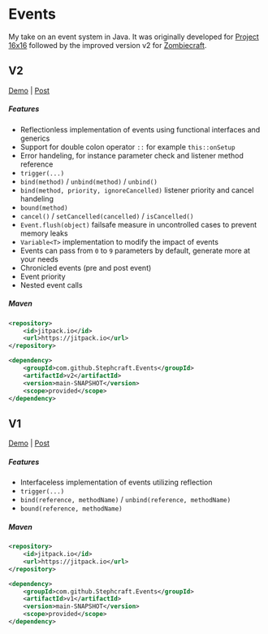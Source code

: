 # Events
My take on an event system in Java. It was originally developed for [Project 16x16](https://github.com/Stephcraft/Project-16x16) followed by the improved version v2 for [Zombiecraft](https://zc.stephcraft.net).

## V2 
[Demo](https://github.com/Stephcraft/Events/blob/main/v2/src/main/java/net/stephcraft/events/Demo.java)
|
[Post](https://discourse.processing.org/t/an-event-system-for-processing-4/32564)

##### Features
* Reflectionless implementation of events using functional interfaces and generics
* Support for double colon operator `::` for example `this::onSetup`
* Error handeling, for instance parameter check and listener method reference
* `trigger(...)`
* `bind(method)` / `unbind(method)` / `unbind()`
* `bind(method, priority, ignoreCancelled)` listener priority and cancel handeling
* `bound(method)`
* `cancel()` / `setCancelled(cancelled)` / `isCancelled()`
* `Event.flush(object)` failsafe measure in uncontrolled cases to prevent memory leaks
* `Variable<T>` implementation to modify the impact of events
* Events can pass from `0` to `9` parameters by default, generate more at your needs
* Chronicled events (pre and post event)
* Event priority
* Nested event calls

##### Maven
```xml
<repository>
    <id>jitpack.io</id>
    <url>https://jitpack.io</url>
</repository>
```

```xml
<dependency>
    <groupId>com.github.Stephcraft.Events</groupId>
    <artifactId>v2</artifactId>
    <version>main-SNAPSHOT</version>
    <scope>provided</scope>
</dependency>
```

## V1
[Demo](https://github.com/Stephcraft/Events/blob/main/v1/src/main/java/net/stephcraft/events/Demo.java)
|
[Post](https://discourse.processing.org/t/event-binding-for-processing/17291)

##### Features
* Interfaceless implementation of events utilizing reflection
* `trigger(...)`
* `bind(reference, methodName)` / `unbind(reference, methodName)`
* `bound(reference, methodName)`

##### Maven
```xml
<repository>
    <id>jitpack.io</id>
    <url>https://jitpack.io</url>
</repository>
```

```xml
<dependency>
    <groupId>com.github.Stephcraft.Events</groupId>
    <artifactId>v1</artifactId>
    <version>main-SNAPSHOT</version>
    <scope>provided</scope>
</dependency>
```
